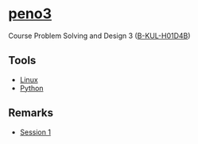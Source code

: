 # [peno3](https://computergraphicsresearchgroup.github.io/peno3/2016-2017/)
Course Problem Solving and Design 3 ([B-KUL-H01D4B](https://onderwijsaanbod.kuleuven.be/syllabi/n/H01D4BN.htm#activetab=doelstellingen_idm698160))

## Tools
* [Linux](https://github.com/ComputerGraphicsResearchGroup/peno3/blob/gh-pages/tools/Linux.md)
* [Python](https://github.com/ComputerGraphicsResearchGroup/peno3/blob/gh-pages/tools/Python.md)

## Remarks
* [Session 1](https://github.com/ComputerGraphicsResearchGroup/peno3/blob/gh-pages/2016-2017/week1/assignment/Remarks.md)
